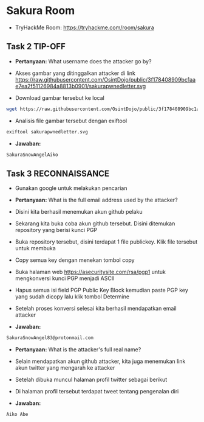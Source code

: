 # Sakura Room
- TryHackMe Room: https://tryhackme.com/room/sakura

## Task 2 TIP-OFF
- **Pertanyaan:** What username does the attacker go by?
- Akses gambar yang ditinggalkan attacker di link https://raw.githubusercontent.com/OsintDojo/public/3f178408909bc1aae7ea2f51126984a8813b0901/sakurapwnedletter.svg

- Download gambar tersebut ke local
```sh
wget https://raw.githubusercontent.com/OsintDojo/public/3f178408909bc1aae7ea2f51126984a8813b0901/sakurapwnedletter.svg
```

- Analisis file gambar tersebut dengan exiftool
```sh
exiftool sakurapwnedletter.svg
```

- **Jawaban:**
```sh
SakuraSnowAngelAiko
```

## Task 3 RECONNAISSANCE
- Gunakan google untuk melakukan pencarian

- **Pertanyaan:** What is the full email address used by the attacker?
- Disini kita berhasil menemukan akun github pelaku


- Sekarang kita buka coba akun github tersebut. Disini ditemukan repository yang berisi kunci PGP

- Buka repository tersebut, disini terdapat 1 file publickey. Klik file tersebut untuk membuka

- Copy semua key dengan menekan tombol copy

- Buka halaman web https://asecuritysite.com/rsa/pgp1 untuk mengkonversi kunci PGP menjadi ASCII

- Hapus semua isi field PGP Public Key Block kemudian paste PGP key yang sudah dicopy lalu klik tombol Determine

- Setelah proses konversi selesai kita berhasil mendapatkan email attacker

- **Jawaban:**
```sh
SakuraSnowAngel83@protonmail.com
```

- **Pertanyaan:** What is the attacker's full real name?
- Selain mendapatkan akun github attacker, kita juga menemukan link akun twitter yang mengarah ke attacker

- Setelah dibuka muncul halaman profil twitter sebagai berikut

- Di halaman profil tersebut terdapat tweet tentang pengenalan diri

- **Jawaban:**
```sh
Aiko Abe
```
